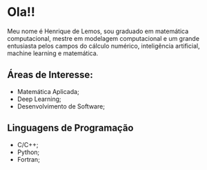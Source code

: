 # Ola!!

Meu nome é Henrique de Lemos, sou graduado em matemática computacional, mestre em modelagem computacional e um grande entusiasta pelos campos do cálculo numérico, inteligência artificial, machine learning e matemática.

## Áreas de Interesse:
- Matemática Aplicada;
- Deep Learning;
- Desenvolvimento de Software;

## Linguagens de Programação
- C/C++;
- Python;
- Fortran;
